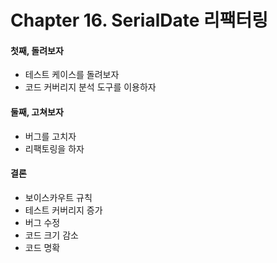 # Chapter 16. SerialDate 리팩터링

#### 첫째, 돌려보자
- 테스트 케이스를 돌려보자
- 코드 커버리지 분석 도구를 이용하자

#### 둘째, 고쳐보자
- 버그를 고치자
- 리팩토링을 하자

#### 결론
- 보이스카우트 규칙
- 테스트 커버리지 증가
- 버그 수정
- 코드 크기 감소
- 코드 명확
